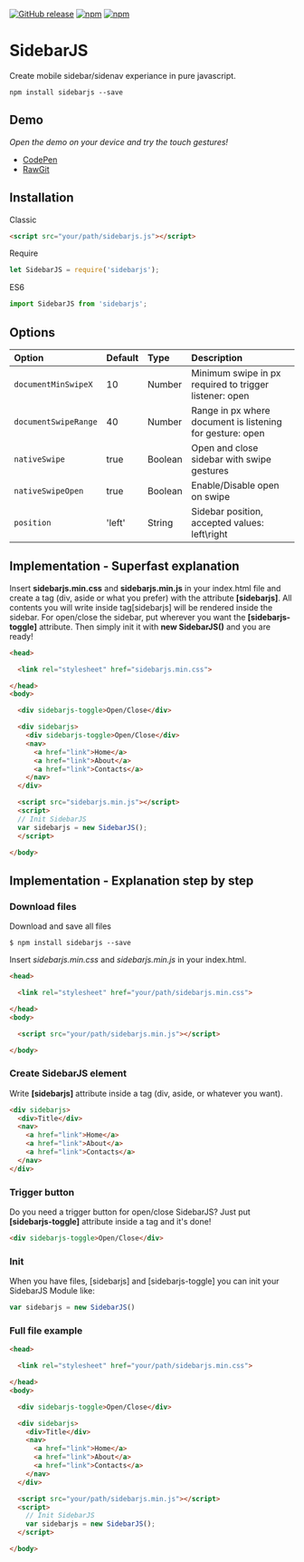 [![GitHub release](https://img.shields.io/github/release/SidebarJS/sidebarjs.svg)](https://github.com/SidebarJS/sidebarjs/releases)
[![npm](https://img.shields.io/npm/v/sidebarjs.svg)](https://www.npmjs.com/package/sidebarjs)
[![npm](https://img.shields.io/npm/dt/sidebarjs.svg)](https://www.npmjs.com/package/sidebarjs)

# SidebarJS
Create mobile sidebar/sidenav experiance in pure javascript.

```ssh
npm install sidebarjs --save
```

## Demo
*Open the demo on your device and try the touch gestures!*

* [CodePen](http://codepen.io/lorenzodianni/full/VaqZJL/)
* [RawGit](https://rawgit.com/SidebarJS/sidebarjs/master/demo/index.html)

## Installation
Classic
```html
<script src="your/path/sidebarjs.js"></script>
```

Require
```js
let SidebarJS = require('sidebarjs');
```

ES6
```js
import SidebarJS from 'sidebarjs';
```

## Options
| Option | Default | Type | Description |
| :----- | :------ | :--- | :---------- |
| `documentMinSwipeX` | 10 | Number | Minimum swipe in px required to trigger listener: open |
| `documentSwipeRange` | 40 | Number | Range in px where document is listening for gesture: open |
| `nativeSwipe` | true | Boolean | Open and close sidebar with swipe gestures |
| `nativeSwipeOpen` | true | Boolean | Enable/Disable open on swipe
| `position` | 'left' | String | Sidebar position, accepted values: left\right |

## Implementation - Superfast explanation
Insert **sidebarjs.min.css** and **sidebarjs.min.js** in your index.html file and create a tag (div, aside or what you prefer) with the attribute **[sidebarjs]**.
All contents you will write inside tag[sidebarjs] will be rendered inside the sidebar.
For open/close the sidebar, put wherever you want the **[sidebarjs-toggle]** attribute.
Then simply init it with **new SidebarJS()** and you are ready!
```html
<head>

  <link rel="stylesheet" href="sidebarjs.min.css">

</head>
<body>

  <div sidebarjs-toggle>Open/Close</div>

  <div sidebarjs>
    <div sidebarjs-toggle>Open/Close</div>
    <nav>
      <a href="link">Home</a>
      <a href="link">About</a>
      <a href="link">Contacts</a>
    </nav>
  </div>

  <script src="sidebarjs.min.js"></script>
  <script>
  // Init SidebarJS
  var sidebarjs = new SidebarJS();
  </script>

</body>
```

## Implementation - Explanation step by step
### Download files
Download and save all files
```ssh
$ npm install sidebarjs --save
```

Insert _sidebarjs.min.css_ and _sidebarjs.min.js_ in your index.html.

```html
<head>

  <link rel="stylesheet" href="your/path/sidebarjs.min.css">

</head>
<body>

  <script src="your/path/sidebarjs.min.js"></script>

</body>
```

### Create SidebarJS element
Write **[sidebarjs]** attribute inside a tag (div, aside, or whatever you want).
```html
<div sidebarjs>
  <div>Title</div>
  <nav>
    <a href="link">Home</a>
    <a href="link">About</a>
    <a href="link">Contacts</a>
  </nav>
</div>
```

### Trigger button
Do you need a trigger button for open/close SidebarJS? Just put **[sidebarjs-toggle]** attribute inside a tag and it's done!
```html
<div sidebarjs-toggle>Open/Close</div>
```

### Init
When you have files, [sidebarjs] and [sidebarjs-toggle] you can init your SidebarJS Module like:
```js
var sidebarjs = new SidebarJS()
```

### Full file example
```html
<head>

  <link rel="stylesheet" href="your/path/sidebarjs.min.css">

</head>
<body>

  <div sidebarjs-toggle>Open/Close</div>

  <div sidebarjs>
    <div>Title</div>
    <nav>
      <a href="link">Home</a>
      <a href="link">About</a>
      <a href="link">Contacts</a>
    </nav>
  </div>

  <script src="your/path/sidebarjs.min.js"></script>
  <script>
    // Init SidebarJS
    var sidebarjs = new SidebarJS();
  </script>

</body>
```
